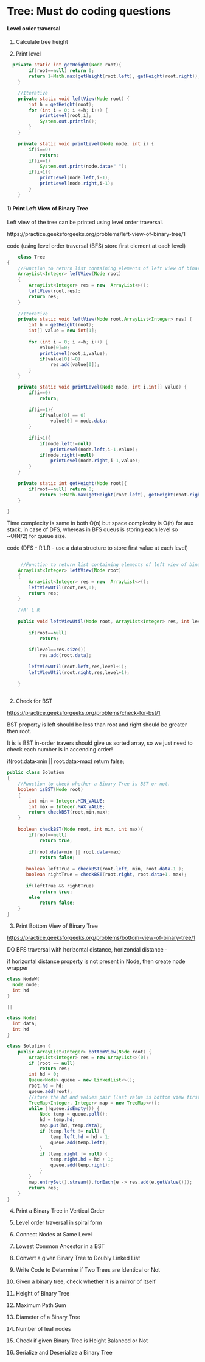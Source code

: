# Tree: Must do coding questions

#### Level order traversal

  1. Calculate tree height
 
  2. Print level
 
```java
  private static int getHeight(Node root){
        if(root==null) return 0;
        return 1+Math.max(getHeight(root.left), getHeight(root.right));
    }

    //Iterative
    private static void leftView(Node root) {
        int h = getHeight(root);
        for (int i = 0; i <=h; i++) {
            printLevel(root,i);
            System.out.println();
        }
    }

    private static void printLevel(Node node, int i) {
        if(i==0)
            return;
        if(i==1)
            System.out.print(node.data+" ");
        if(i>1){
            printLevel(node.left,i-1);
            printLevel(node.right,i-1);
        }
    }
```

#### 1) Print Left View of Binary Tree

Left view of the tree can be printed using level order traversal.

<p>
https://practice.geeksforgeeks.org/problems/left-view-of-binary-tree/1
  
</details>

<summary>code (using level order traversal (BFS) store first element at each level)</summary>    
      
```java
    class Tree
{
    //Function to return list containing elements of left view of binary tree.
    ArrayList<Integer> leftView(Node root)
    {
        ArrayList<Integer> res = new  ArrayList<>();
        leftView(root,res);
        return res;
    }
    
    //Iterative
    private static void leftView(Node root,ArrayList<Integer> res) {
        int h = getHeight(root);
        int[] value = new int[1];
        
        for (int i = 0; i <=h; i++) {
            value[0]=0;
            printLevel(root,i,value);
            if(value[0]!=0)
                res.add(value[0]);
        }
    }

    private static void printLevel(Node node, int i,int[] value) {
        if(i==0)
            return;
            
        if(i==1){
            if(value[0] == 0)
                value[0] = node.data;
        }
           
        if(i>1){
            if(node.left!=null)
                printLevel(node.left,i-1,value);
            if(node.right!=null)
                printLevel(node.right,i-1,value);
        }
    }
    
    private static int getHeight(Node root){
        if(root==null) return 0;
            return 1+Math.max(getHeight(root.left), getHeight(root.right));
    }

}
```
    
</details>

Time complecity is same in both O(n) but space complexity is O(h) for aux stack, in case of DFS, whereas in BFS queus is storing each level so ~O(N/2) for queue size.
</details>

<summary>code (DFS - R'LR - use a data structure to store first value at each level)</summary>    
      
```java
 
     //Function to return list containing elements of left view of binary tree.
    ArrayList<Integer> leftView(Node root)
    {
        ArrayList<Integer> res = new  ArrayList<>();
        leftViewUtil(root,res,0);
        return res;
    }
    
    //R' L R
    
    public void leftViewUtil(Node root, ArrayList<Integer> res, int level){
        
        if(root==null)
            return;
        
        if(level==res.size())
            res.add(root.data);
        
        leftViewUtil(root.left,res,level+1);
        leftViewUtil(root.right,res,level+1);
        
    }
 
```
    
</details>

2. Check for BST

https://practice.geeksforgeeks.org/problems/check-for-bst/1

BST property is left should be less than root and right should be greater then root.

It is is BST in-order travers should give us sorted array, so we just need to check each number is in accending order! 

  if(root.data<min || root.data>max)
            return false;
            


```java
public class Solution
{
    //Function to check whether a Binary Tree is BST or not.
    boolean isBST(Node root)
    {
        int min = Integer.MIN_VALUE;
        int max = Integer.MAX_VALUE;
        return checkBST(root,min,max);
    }
    
    boolean checkBST(Node root, int min, int max){
        if(root==null)
            return true;
        
        if(root.data<min || root.data>max)
            return false;
          
       boolean leftTrue = checkBST(root.left, min, root.data-1 );
       boolean rightTrue = checkBST(root.right, root.data+1, max);
        
       if(leftTrue && rightTrue)
            return true;
        else
            return false;
    }
}
```

3. Print Bottom View of Binary Tree

https://practice.geeksforgeeks.org/problems/bottom-view-of-binary-tree/1

DO BFS traversal with horizontal distance, horizondal distance  -

if horizontal distance property is not present in Node, then create node wrapper

```java
class NodeW{
  Node node;
  int hd
}

||

class Node{
  int data;
  int hd
}

```


```java
class Solution {
    public ArrayList<Integer> bottomView(Node root) {
        ArrayList<Integer> res = new ArrayList<>(0);
        if (root == null)
            return res;
        int hd = 0;
        Queue<Node> queue = new LinkedList<>();
        root.hd = hd;
        queue.add(root);
        //store the hd and values pair (last value is bottom view first value is top view)
        TreeMap<Integer, Integer> map = new TreeMap<>();
        while (!queue.isEmpty()) {
            Node temp = queue.poll();
            hd = temp.hd;
            map.put(hd, temp.data);
            if (temp.left != null) {
                temp.left.hd = hd - 1;
                queue.add(temp.left);
            }
            if (temp.right != null) {
                temp.right.hd = hd + 1;
                queue.add(temp.right);
            }
        }
        map.entrySet().stream().forEach(e -> res.add(e.getValue()));
        return res;
    }
}
```

4. Print a Binary Tree in Vertical Order

5. Level order traversal in spiral form

6. Connect Nodes at Same Level

7. Lowest Common Ancestor in a BST

8. Convert a given Binary Tree to Doubly Linked List

9. Write Code to Determine if Two Trees are Identical or Not

10. Given a binary tree, check whether it is a mirror of itself

11. Height of Binary Tree

12. Maximum Path Sum

13. Diameter of a Binary Tree

14. Number of leaf nodes

15. Check if given Binary Tree is Height Balanced or Not

16. Serialize and Deserialize a Binary Tree

</p>
